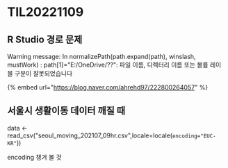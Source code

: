 # TIL20221109

## R Studio 경로 문제

Warning message: In normalizePath(path.expand(path), winslash, mustWork) : path\[1]="E:/OneDrive/??": 파일 이름, 디렉터리 이름 또는 볼륨 레이블 구문이 잘못되었습니다

{% embed url="https://blog.naver.com/ahrehd97/222800264057" %}

## 서울시 생활이동 데이터 깨질 때&#x20;

data <- read\_csv("seoul\_moving\_202107\_09hr.csv",locale=locale(`encoding="EUC-KR"`))

encoding 챙겨 볼 것


